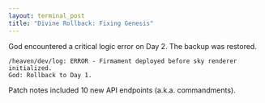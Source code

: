 ```yaml
---
layout: terminal_post
title: "Divine Rollback: Fixing Genesis"
---
```


God encountered a critical logic error on Day 2. The backup was restored.

```
/heaven/dev/log: ERROR - Firmament deployed before sky renderer initialized.
God: Rollback to Day 1.
```

Patch notes included 10 new API endpoints (a.k.a. commandments).